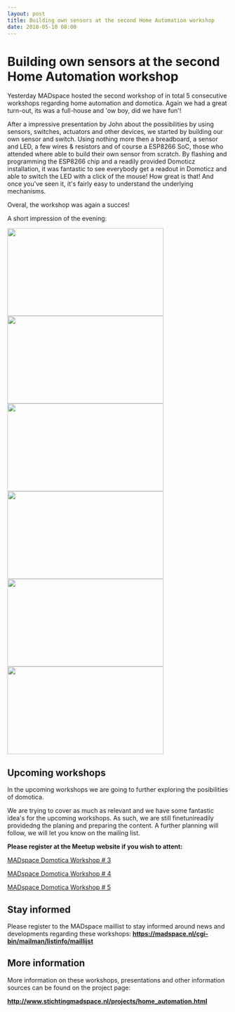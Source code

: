 ```yaml
---
layout: post
title: Building own sensors at the second Home Automation workshop
date: 2018-05-10 08:00
---
```


# Building own sensors at the second Home Automation workshop

Yesterday MADspace hosted the second workshop of in total 5 consecutive workshops regarding home automation and domotica.
Again we had a great turn-out, its was a full-house and 'ow boy, did we have fun'!

After a impressive presentation by John about the possibilities by using sensors, switches, actuators and other devices, we started by building our own sensor and switch.
Using nothing more then a breadboard, a sensor and LED, a few wires & resistors and of course a ESP8266 SoC, those who attended where able to build their own sensor from scratch.
By flashing and programming the ESP8266 chip and a readily provided Domoticz installation, it was fantastic to see everybody get a readout in Domoticz and able to switch the LED with a click of the mouse!
How great is that! And once you've seen it, it's fairly easy to understand the underlying mechanisms.

Overal, the workshop was again a succes!

A short impression of the evening:

<img class="img-responsive" src="http://www.stichtingmadspace.nl/assets/img/Home_Automation_workshop2-1.jpg" height="200" width="356"> <img class="img-responsive" src="http://www.stichtingmadspace.nl/assets/img/Home_Automation_workshop2-2.jpg" height="200" width="356">
<img class="img-responsive" src="http://www.stichtingmadspace.nl/assets/img/Home_Automation_workshop2-3.jpg" height="200" width="356"> <img class="img-responsive" src="http://www.stichtingmadspace.nl/assets/img/Home_Automation_workshop2-4.jpg" height="200" width="356">
<img class="img-responsive" src="http://www.stichtingmadspace.nl/assets/img/Home_Automation_workshop2-5.jpg" height="200" width="356"> <img class="img-responsive" src="http://www.stichtingmadspace.nl/assets/img/Home_Automation_workshop2-6.jpg" height="200" width="356">

## Upcoming workshops

In the upcoming workshops we are going to further exploring the posibilities of domotica.

We are trying to cover as much as relevant and we have some fantastic idea's for the upcoming workshops.
As such, we are still finetunireadily providedng the planing and preparing the content.
A further planning will follow, we will let you know on the mailing list.

<b>Please register at the Meetup website if you wish to attent:</b>

<a href="https://www.meetup.com/nl-NL/MADspace/events/250249954/">MADspace Domotica Workshop # 3</a>

<a href="https://www.meetup.com/nl-NL/MADspace/events/250249961/">MADspace Domotica Workshop # 4</a>

<a href="https://www.meetup.com/nl-NL/MADspace/events/250249965/">MADspace Domotica Workshop # 5</a>

## Stay informed

Please register to the MADspace maillist to stay informed around news and developments regarding these workshops:
<b><a href="https://madspace.nl/cgi-bin/mailman/listinfo/maillijst">https://madspace.nl/cgi-bin/mailman/listinfo/maillijst</a></b>

## More information

More information on these workshops, presentations and other information sources can be found on the project page:

<b><a href="http://www.stichtingmadspace.nl/projects/home_automation.html">http://www.stichtingmadspace.nl/projects/home_automation.html</a></b>
